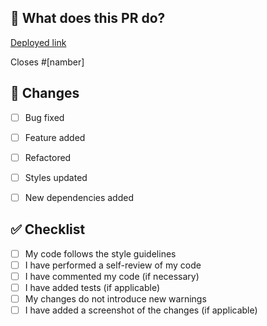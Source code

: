 ## 📌 What does this PR do?

[Deployed link](https://anzhelika007.github.io/english-for-it/)

Closes #[namber]

## 🔧 Changes

- [ ] Bug fixed
- [ ] Feature added
- [ ] Refactored
- [ ] Styles updated
- [ ] New dependencies added


## ✅ Checklist

- [ ] My code follows the style guidelines
- [ ] I have performed a self-review of my code
- [ ] I have commented my code (if necessary)
- [ ] I have added tests (if applicable)
- [ ] My changes do not introduce new warnings
- [ ] I have added a screenshot of the changes (if applicable)